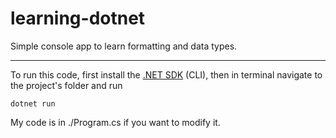 # learning-dotnet
Simple console app to learn formatting and data types.

---

To run this code, first install the [.NET SDK](https://www.microsoft.com/net/learn/get-started-with-dotnet-tutorial) (CLI), then in terminal navigate to the project's folder and run

```
dotnet run
```

My code is in ./Program.cs if you want to modify it.